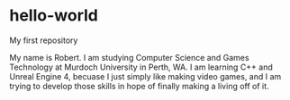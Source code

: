 # hello-world
My first repository

My name is Robert. I am studying Computer Science and Games Technology at Murdoch University in Perth, WA. I am learning C++ and Unreal Engine 4, becuase I just simply like making video games, and I am trying to develop those skills in hope of finally making a living off of it.
